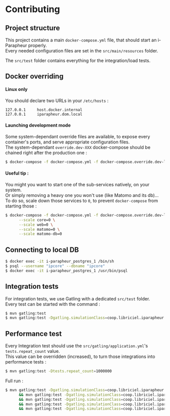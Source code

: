 Contributing
============

## Project structure

This project contains a main `docker-compose.yml` file, that should start an i-Parapheur properly.  
Every needed configuration files are set in the `src/main/resources` folder.

The `src/test` folder contains everything for the integration/load tests.  


## Docker overriding

#### Linux only

You should declare two URLs in your `/etc/hosts` :
```
127.0.0.1     host.docker.internal
127.0.0.1     iparapheur.dom.local
```

#### Launching development mode

Some system-dependant override files are available, to expose every container's ports, and serve appropriate configuration files.  
The system-dependant `override.dev-XXX` docker-compose should be chained right after the production one :

```bash
$ docker-compose -f docker-compose.yml -f docker-compose.override.dev-linux.yml up
```

#### Useful tip :

You might you want to start one of the sub-services natively, on your system.  
Or simply removing a heavy one you won't use (like Matomo and its db)...   
To do so, scale down those services to `0`, to prevent `docker-compose` from starting those :

```bash
$ docker-compose -f docker-compose.yml -f docker-compose.override.dev-linux.yml up \
      --scale core=0 \
      --scale web=0 \
      --scale matomo=0 \
      --scale matomo-db=0
```


## Connecting to local DB

```bash
$ docker exec -it i-parapheur_postgres_1 /bin/sh
$ psql --username "ipcore" --dbname "ipcore"
$ docker exec -it i-parapheur_postgres_1 /usr/bin/psql
```


## Integration tests

For integration tests, we use Gatling with a dedicated `src/test` folder.  
Every test can be started with the command :
```bash
$ mvn gatling:test
$ mvn gatling:test -Dgatling.simulationClass=coop.libriciel.iparapheur.auth.UsersSimulation
```


## Performance test

Every Integration test should use the `src/gatling/application.yml`'s `tests.repeat_count` value.  
This value can be overridden (increased), to turn those integrations into performance tests :
```bash
$ mvn gatling:test -Dtests.repeat_count=1000000
```

Full run :
```bash
$ mvn gatling:test -Dgatling.simulationClass=coop.libriciel.iparapheur.auth.UsersSimulation -Dtests.repeat_count=10
      && mvn gatling:test -Dgatling.simulationClass=coop.libriciel.iparapheur.auth.DesksSimulation -Dtests.repeat_count=10
      && mvn gatling:test -Dgatling.simulationClass=coop.libriciel.iparapheur.flowable.WorkflowSimulation -Dtests.repeat_count=10
      && mvn gatling:test -Dgatling.simulationClass=coop.libriciel.iparapheur.database.TypologySimulation -Dtests.repeat_count=10
      && mvn gatling:test -Dgatling.simulationClass=coop.libriciel.iparapheur.flowable.FolderSimulation -Dtests.repeat_count=100
```